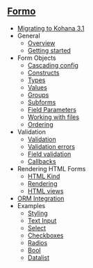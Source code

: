 ## [Formo]()
 - [Migrating to Kohana 3.1](formo.31migration)
 - General
	 - [Overview](formo.overview)
	 - [Getting started](formo.getting-started)
 - Form Objects
 	 - [Cascading config](formo.cascading_config)
	 - [Constructs](formo.constructs)
	 - [Types](formo.types)
	 - [Values](formo.values)
	 - [Groups](formo.groups)
	 - [Subforms](formo.subforms)
	 - [Field Parameters](formo.parameters)
	 - [Working with files](formo.files)
	 - [Ordering](formo.ordering)
 - Validation
	 - [Validation](formo.validation)
	 - [Validation errors](formo.errors)
	 - [Field validation](formo.validation-field)
	 - [Callbacks](formo.callbacks)
 - Rendering HTML Forms
	 - [HTML Kind](formo.html_kind)
	 - [Rendering](formo.rendering)
	 - [HTML views](formo.html-views)
 - [ORM Integration](formo.orm)
 - Examples
 	- [Styling](formo.ex.styling)
 	- [Text Input](formo.ex.input)
 	- [Select](formo.ex.select)
 	- [Checkboxes](formo.ex.checkboxes)
 	- [Radios](formo.ex.radios)
 	- [Bool](formo.ex.bool)
 	- [Datalist](formo.ex.datalist)